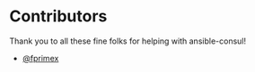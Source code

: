 # Contributors

Thank you to all these fine folks for helping with ansible-consul!

- [@fprimex](https://github.com/fprimex)
